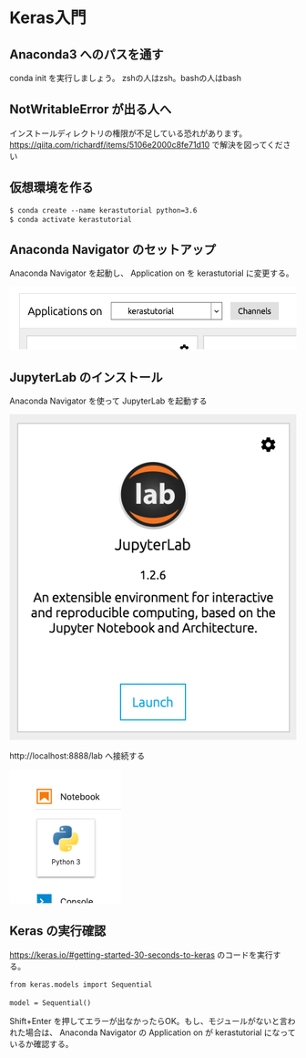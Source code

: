 # Keras入門

## Anaconda3 へのパスを通す

conda init を実行しましょう。 zshの人はzsh。bashの人はbash

## NotWritableError が出る人へ

インストールディレクトリの権限が不足している恐れがあります。 https://qiita.com/richardf/items/5106e2000c8fe71d10 で解決を図ってください

## 仮想環境を作る

```
$ conda create --name kerastutorial python=3.6
$ conda activate kerastutorial
```

## Anaconda Navigator のセットアップ

Anaconda Navigator を起動し、 Application on を kerastutorial に変更する。

![](images/application_on.png)

## JupyterLab のインストール

Anaconda Navigator を使って JupyterLab を起動する

![](images/jupyterlab.png)

http://localhost:8888/lab へ接続する

![](images/notebook.png)

## Keras の実行確認

https://keras.io/#getting-started-30-seconds-to-keras のコードを実行する。

```
from keras.models import Sequential

model = Sequential()
```

Shift+Enter を押してエラーが出なかったらOK。もし、モジュールがないと言われた場合は、 Anaconda Navigator の Application on が kerastutorial になっているか確認する。
